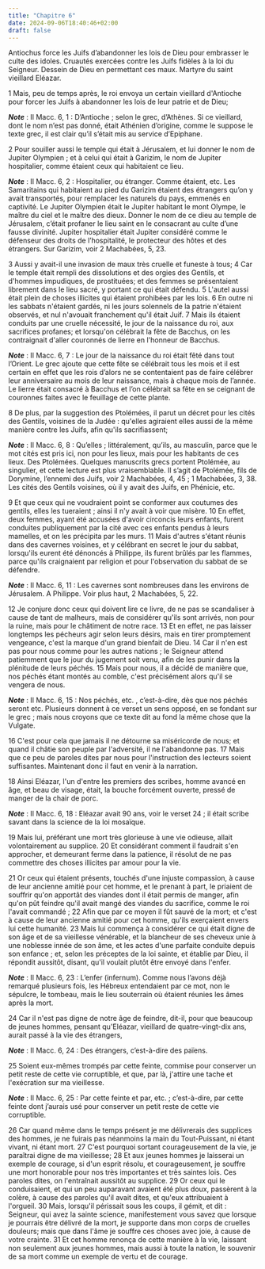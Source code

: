 ```yaml
---
title: "Chapitre 6"
date: 2024-09-06T18:40:46+02:00
draft: false
---
```



Antiochus force les Juifs d’abandonner les lois de Dieu pour embrasser le culte des idoles.
Cruautés exercées contre les Juifs fidèles à la loi du Seigneur.
Dessein de Dieu en permettant ces maux.
Martyre du saint vieillard Eléazar.


1 Mais, peu de temps après, le roi envoya un certain vieillard d'Antioche pour forcer les Juifs à abandonner les lois de leur patrie et de Dieu;

***Note*** :  II Macc. 6, 1 : D’Antioche ; selon le grec, d’Athènes. Si ce vieillard, dont le nom n’est pas donné, était Athénien d’origine, comme le suppose le texte grec, il est clair qu’il s’était mis au service d’Epiphane.

2 Pour souiller aussi le temple qui était à Jérusalem, et lui donner le nom de Jupiter Olympien ; et à celui qui était à Garizim, le nom de Jupiter hospitalier, comme étaient ceux qui habitaient ce lieu.

***Note*** :  II Macc. 6, 2 : Hospitalier, ou étranger. Comme étaient, etc. Les Samaritains qui habitaient au pied du Garizim étaient des étrangers qu’on y avait transportés, pour remplacer les naturels du pays, emmenés en captivité. Le Jupiter Olympien était le Jupiter habitant le mont Olympe, le maître du ciel et le maître des dieux. Donner le nom de ce dieu au temple de Jérusalem, c’était profaner le lieu saint en le consacrant au culte d’une fausse divinité. Jupiter hospitalier était Jupiter considéré comme le défenseur des droits de l’hospitalité, le protecteur des hôtes et des étrangers. Sur Garizim, voir 2 Machabées, 5, 23.

3 Aussi y avait-il une invasion de maux très cruelle et funeste à tous; 4 Car le temple était rempli des dissolutions et des orgies des Gentils, et d'hommes impudiques, de prostituées; et des femmes se présentaient librement dans le lieu sacré, y portant ce qui était défendu. 5 L'autel aussi était plein de choses illicites qui étaient prohibées par les lois. 6 En outre ni les sabbats n'étaient gardés, ni les jours solennels de la patrie n'étaient observés, et nul n'avouait franchement qu'il était Juif. 7 Mais ils étaient conduits par une cruelle nécessité, le jour de la naissance du roi, aux sacrifices profanes; et lorsqu'on célébrait la fête de Bacchus, on les contraignait d'aller couronnés de lierre en l'honneur de Bacchus.

***Note*** :  II Macc. 6, 7 : Le jour de la naissance du roi était fêté dans tout l’Orient. Le grec ajoute que cette fête se célébrait tous les mois et il est certain en effet que les rois d’alors ne se contentaient pas de faire célébrer leur anniversaire au mois de leur naissance, mais à chaque mois de l’année. Le lierre était consacré à Bacchus et l’on célébrait sa fête en se ceignant de couronnes faites avec le feuillage de cette plante.

8 De plus, par la suggestion des Ptolémées, il parut un décret pour les cités des Gentils, voisines de la Judée : qu'elles agiraient elles aussi de la même manière contre les Juifs, afin qu'ils sacrifiassent;

***Note*** :  II Macc. 6, 8 : Qu’elles ; littéralement, qu’ils, au masculin, parce que le mot cités est pris ici, non pour les lieux, mais pour les habitants de ces lieux. Des Ptolémées. Quelques manuscrits grecs portent Ptolémée, au singulier, et cette lecture est plus vraisemblable. Il s’agit de Ptolémée, fils de Dorymine, l’ennemi des Juifs, voir 2 Machabées, 4, 45 ; 1 Machabées, 3, 38. Les cités des Gentils voisines, où il y avait des Juifs, en Phénicie, etc.

9 Et que ceux qui ne voudraient point se conformer aux coutumes des gentils, elles les tueraient ; ainsi il n'y avait à voir que misère. 10 En effet, deux femmes, ayant été accusées d'avoir circoncis leurs enfants, furent conduites publiquement par la cité avec ces enfants pendus à leurs mamelles, et on les précipita par les murs. 11 Mais d'autres s'étant réunis dans des cavernes voisines, et y célébrant en secret le jour du sabbat, lorsqu'ils eurent été dénoncés à Philippe, ils furent brûlés par les flammes, parce qu'ils craignaient par religion et pour l'observation du sabbat de se défendre.

***Note*** :  II Macc. 6, 11 : Les cavernes sont nombreuses dans les environs de Jérusalem. A Philippe. Voir plus haut, 2 Machabées, 5, 22.


12 Je conjure donc ceux qui doivent lire ce livre, de ne pas se scandaliser à cause de tant de malheurs, mais de considérer qu'ils sont arrivés, non pour la ruine, mais pour le châtiment de notre race. 13 Et en effet, ne pas laisser longtemps les pécheurs agir selon leurs désirs, mais en tirer promptement vengeance, c'est la marque d'un grand bienfait de Dieu. 14 Car il n'en est pas pour nous comme pour les autres nations ; le Seigneur attend patiemment que le jour du jugement soit venu, afin de les punir dans la plénitude de leurs péchés. 15 Mais pour nous, il a décidé de manière que, nos péchés étant montés au comble, c'est précisément alors qu'il se vengera de nous.

***Note*** :  II Macc. 6, 15 : Nos péchés, etc. , c’est-à-dire, dès que nos péchés seront etc. Plusieurs donnent à ce verset un sens opposé, en se fondant sur le grec ; mais nous croyons que ce texte dit au fond la même chose que la Vulgate.

16 C'est pour cela que jamais il ne détourne sa miséricorde de nous; et quand il châtie son peuple par l'adversité, il ne l'abandonne pas. 17 Mais que ce peu de paroles dites par nous pour l'instruction des lecteurs soient suffisantes. Maintenant donc il faut en venir à la narration.


18 Ainsi Eléazar, l'un d'entre les premiers des scribes, homme avancé en âge, et beau de visage, était, la bouche forcément ouverte, pressé de manger de la chair de porc.

***Note*** :  II Macc. 6, 18 : Eléazar avait 90 ans, voir le verset 24 ; il était scribe savant dans la science de la loi mosaïque.

19 Mais lui, préférant une mort très glorieuse à une vie odieuse, allait volontairement au supplice. 20 Et considérant comment il faudrait s'en approcher, et demeurant ferme dans la patience, il résolut de ne pas commettre des choses illicites par amour pour la vie.

21 Or ceux qui étaient présents, touchés d'une injuste compassion, à cause de leur ancienne amitié pour cet homme, et le prenant à part, le priaient de souffrir qu'on apportât des viandes dont il était permis de manger, afin qu'on pût feindre qu'il avait mangé des viandes du sacrifice, comme le roi l'avait commandé ; 22 Afin que par ce moyen il fût sauvé de la mort; et c'est à cause de leur ancienne amitié pour cet homme, qu'ils exerçaient envers lui cette humanité. 23 Mais lui commença à considérer ce qui était digne de son âge et de sa vieillesse vénérable, et la blancheur de ses cheveux unie à une noblesse innée de son âme, et les actes d'une parfaite conduite depuis son enfance ; et, selon les préceptes de la loi sainte, et établie par Dieu, il répondit aussitôt, disant, qu'il voulait plutôt être envoyé dans l'enfer.

***Note*** :  II Macc. 6, 23 : L’enfer (infernum). Comme nous l’avons déjà remarqué plusieurs fois, les Hébreux entendaient par ce mot, non le sépulcre, le tombeau, mais le lieu souterrain où étaient réunies les âmes après la mort.

24 Car il n'est pas digne de notre âge de feindre, dit-il, pour que beaucoup de jeunes hommes, pensant qu'Eléazar, vieillard de quatre-vingt-dix ans, aurait passé à la vie des étrangers,

***Note*** :  II Macc. 6, 24 : Des étrangers, c’est-à-dire des païens.

25 Soient eux-mêmes trompés par cette feinte, commise pour conserver un petit reste de cette vie corruptible, et que, par là, j'attire une tache et l'exécration sur ma vieillesse.

***Note*** :  II Macc. 6, 25 : Par cette feinte et par, etc. ; c’est-à-dire, par cette feinte dont j’aurais usé pour conserver un petit reste de cette vie corruptible.

26 Car quand même dans le temps présent je me délivrerais des supplices des hommes, je ne fuirais pas néanmoins la main du Tout-Puissant, ni étant vivant, ni étant mort. 27 C'est pourquoi sortant courageusement de la vie, je paraîtrai digne de ma vieillesse; 28 Et aux jeunes hommes je laisserai un exemple de courage, si d'un esprit résolu, et courageusement, je souffre une mort honorable pour nos très importantes et très saintes lois. Ces paroles dites, on l'entraînait aussitôt au supplice. 29 Or ceux qui le conduisaient, et qui un peu auparavant avaient été plus doux, passèrent à la colère, à cause des paroles qu'il avait dites, et qu'eux attribuaient à l'orgueil. 30 Mais, lorsqu'il périssait sous les coups, il gémit, et dit : Seigneur, qui avez la sainte science, manifestement vous savez que lorsque je pourrais être délivré de la mort, je supporte dans mon corps de cruelles douleurs; mais que dans l'âme je souffre ces choses avec joie, à cause de votre crainte. 31 Et cet homme renonça de cette manière à la vie,
laissant non seulement aux jeunes hommes, mais aussi à toute la nation, le souvenir de sa mort comme un exemple de vertu et de courage.

